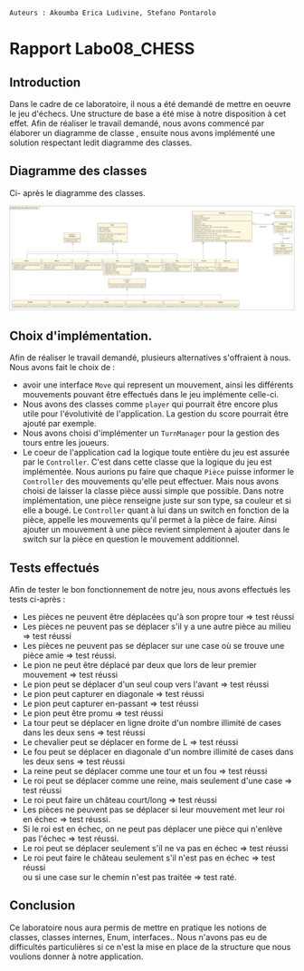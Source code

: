 `Auteurs : Akoumba Erica Ludivine, Stefano Pontarolo`

# Rapport Labo08_CHESS

## Introduction

Dans le cadre de ce laboratoire, il nous a été demandé de mettre en oeuvre le jeu d'échecs. Une structure de base a été mise à notre disposition à cet effet. Afin de réaliser le travail demandé, nous avons commencé par élaborer un diagramme de classe , ensuite nous avons implémenté une solution respectant ledit diagramme des classes.

## Diagramme des classes

Ci- après le diagramme des classes.

![Diagramme_de_classes](diagramUML.png)

## Choix d'implémentation.

Afin de réaliser le travail demandé, plusieurs alternatives s'offraient à nous. Nous avons fait le choix de :

- avoir une interface `Move` qui represent un mouvement, ainsi les différents mouvements pouvant être effectués dans le jeu implémente celle-ci.
- Nous avons des classes comme `player` qui pourrait être encore plus utile pour l'évolutivité de l'application. La gestion du score pourrait être ajouté par exemple.
- Nous avons choisi d'implémenter un `TurnManager` pour la gestion des tours entre les joueurs.
- Le coeur de l'application cad la logique toute entière du jeu est assurée par le `Controller`. C'est dans cette classe que la logique du jeu est implémentée. Nous aurions pu faire que chaque `Pièce` puisse informer le `Controller` des mouvements qu'elle peut effectuer. Mais nous avons choisi de laisser la classe pièce aussi simple que possible. Dans notre implémentation, une pièce renseigne juste sur son type, sa couleur et si elle a bougé. Le `Controller` quant à lui dans un switch en fonction de la pièce, appelle les mouvements qu'il permet à la pièce de faire. Ainsi ajouter un mouvement à une pièce revient simplement à ajouter dans le switch sur la pièce en question le mouvement additionnel.

## Tests effectués

Afin de tester le bon fonctionnement de notre jeu, nous avons effectués les tests ci-après :

- Les pièces ne peuvent être déplacées qu'à son propre tour => test réussi  
- Les pièces ne peuvent pas se déplacer s'il y a une autre pièce au milieu => test réussi  
- Les pièces ne peuvent pas se déplacer sur une case où se trouve une pièce amie => test réussi.  
- Le pion ne peut être déplacé par deux que lors de leur premier mouvement => test réussi  
- Le pion peut se déplacer d'un seul coup vers l'avant => test réussi  
- Le pion peut capturer en diagonale => test réussi  
- Le pion peut capturer en-passant => test réussi  
- Le pion peut être promu => test réussi  
- La tour peut se déplacer en ligne droite d'un nombre illimité de cases dans les deux sens => test réussi  
- Le chevalier peut se déplacer en forme de L => test réussi  
- Le fou peut se déplacer en diagonale d'un nombre illimité de cases dans les deux sens => test réussi  
- La reine peut se déplacer comme une tour et un fou => test réussi  
- Le roi peut se déplacer comme une reine, mais seulement d'une case => test réussi  
- Le roi peut faire un château court/long => test réussi  
- Les pièces ne peuvent pas se déplacer si leur mouvement met leur roi en échec => test réussi.  
- Si le roi est en échec, on ne peut pas déplacer une pièce qui n'enlève pas l'échec => test réussi. 
- Le roi peut se déplacer seulement s'il ne va pas en échec => test réussi
- Le roi peut faire le château seulement s'il n'est pas en échec => test réussi  
ou si une case sur le chemin n'est pas traitée => test raté.  

## Conclusion

Ce laboratoire nous aura permis de mettre en pratique les notions de classes, classes internes, Enum, interfaces.. Nous n'avons pas eu de difficultés particulières si ce n'est la mise en place de la structure que nous voulions donner à notre application.
